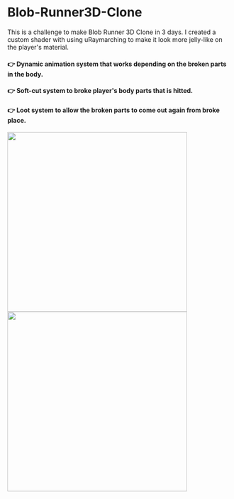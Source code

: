 # Blob-Runner3D-Clone

This is a challenge to make Blob Runner 3D Clone in 3 days. I created a custom shader with using uRaymarching to make it look more jelly-like on the player's material. 

#### 👉 Dynamic animation system that works depending on the broken parts in the body. 
#### 👉 Soft-cut system to broke player's body parts that is hitted. 
#### 👉 Loot system to allow the broken parts to come out again from broke place.

<p float="left">
  <img src="https://user-images.githubusercontent.com/39636292/115233919-29127400-a121-11eb-835a-96055a738751.gif" width="405">
  <img src="https://user-images.githubusercontent.com/39636292/115234979-4f84df00-a122-11eb-80b7-0f03414e7dbb.gif" width="405">
</p>
